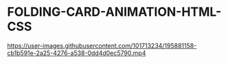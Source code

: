 # FOLDING-CARD-ANIMATION-HTML-CSS

https://user-images.githubusercontent.com/101713234/195881158-cb1b591e-2a25-4276-a538-0dd4d0ec5790.mp4

